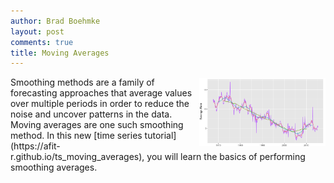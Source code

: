```yaml
---
author: Brad Boehmke
layout: post
comments: true
title: Moving Averages
---
```


<img src="/public/images/analytics/time_series/ma_icon.png"  style="float:right; margin: 2px 0px 0px 10px; width: 40%; height: 40%;" />
Smoothing methods are a family of forecasting approaches that average values over multiple periods in order to reduce the noise and uncover patterns in the data. Moving averages are one such smoothing method. In this new [time series tutorial](https://afit-r.github.io/ts_moving_averages), you will learn the basics of performing smoothing averages.
